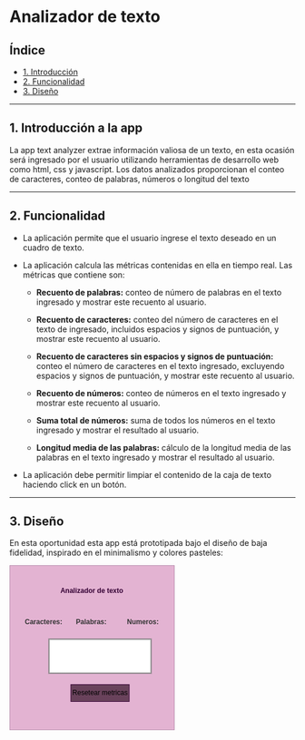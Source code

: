 # Analizador de texto

## Índice

* [1. Introducción](#1-introducción-a-la-app)
* [2. Funcionalidad](#2-funcionalidad)
* [3. Diseño](#3-diseño)

***

## 1. Introducción a la app

La app text analyzer extrae información valiosa de un texto, en esta ocasión será ingresado por el usuario utilizando herramientas de desarrollo web como html, css y javascript. Los datos analizados proporcionan el conteo de caracteres, conteo de palabras, números o longitud del texto

---

## 2. Funcionalidad 

  * La aplicación permite que el usuario ingrese el texto deseado en un cuadro de texto.
  * La aplicación calcula las métricas contenidas en ella en tiempo real. Las métricas que contiene son:

    * **Recuento de palabras:** conteo de número de palabras en el texto ingresado y  mostrar este recuento al usuario.

    * **Recuento de caracteres:** conteo del número de caracteres en el texto de ingresado, incluidos espacios y signos de puntuación, y mostrar este recuento al usuario.

    * **Recuento de caracteres sin espacios y signos de puntuación:** conteo el número de caracteres en el texto ingresado, excluyendo espacios y signos de puntuación, y mostrar este recuento al usuario.

    * **Recuento de números:** conteo de números en el texto ingresado y mostrar este recuento al usuario.

    * **Suma total de números:**  suma de  todos los números en el texto ingresado y mostrar el resultado al usuario.

    * **Longitud media de las palabras:** cálculo de la longitud media de las palabras en el texto ingresado y mostrar el resultado al usuario.

  * La aplicación debe permitir limpiar el contenido de la caja de texto haciendo click en un botón.

---

## 3. Diseño

En esta oportunidad esta app está prototipada bajo el diseño de baja fidelidad, inspirado en el minimalismo y colores pasteles:


![Text analyzer demo](text-analyzer.png "diseño de baja fidelidad")

